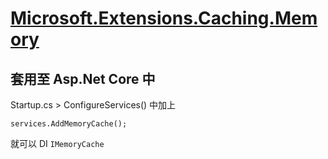 # [Microsoft.Extensions.Caching.Memory](https://docs.microsoft.com/zh-tw/dotnet/api/microsoft.extensions.caching.memory?view=dotnet-plat-ext-3.1)

## 套用至 Asp.Net Core 中

Startup.cs > ConfigureServices() 中加上

```
services.AddMemoryCache();
```

就可以 DI `IMemoryCache`
